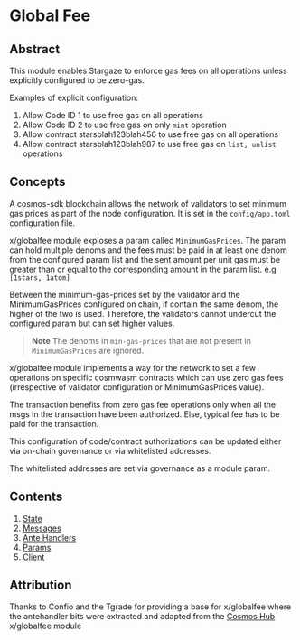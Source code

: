 # Global Fee

## Abstract

This module enables Stargaze to enforce gas fees on all operations unless explicitly configured to be zero-gas.

Examples of explicit configuration:
1. Allow Code ID 1 to use free gas on all operations
2. Allow Code ID 2 to use free gas on only `mint` operation
3. Allow contract starsblah123blah456 to use free gas on all operations
4. Allow contract starsblah123blah987 to use free gas on `list, unlist` operations

## Concepts

A cosmos-sdk blockchain allows the network of validators to set minimum gas prices as part of the node configuration. It is set in the `config/app.toml` configuration file.

x/globalfee module exploses a param called `MinimumGasPrices`. The param can hold multiple denoms and the fees must be paid in at least one denom from the configured param list and the sent amount per unit gas must be greater than or equal to the corresponding amount in the param list. e.g `[1stars, 1atom]`

Between the minimum-gas-prices set by the validator and the MinimumGasPrices configured on chain, if contain the same denom, the higher of the two is used. Therefore, the validators cannot undercut the configured param but can set higher values.

> **Note**
> The denoms in `min-gas-prices` that are not present in `MinimumGasPrices` are ignored.

x/globalfee module implements a way for the network to set a few operations on specific cosmwasm contracts which can use zero gas fees (irrespective of validator configuration or MinimumGasPrices value).

The transaction benefits from zero gas fee operations only when all the msgs in the transaction have been authorized. Else, typical fee has to be paid for the transaction. 

This configuration of code/contract authorizations can be updated either via on-chain governance or via whitelisted addresses. 

The whitelisted addresses are set via governance as a module param.


## Contents

1. [State](./01_state.md)
2. [Messages](./02_messages.md)
3. [Ante Handlers](./03_ante_handlers.md)
4. [Params](./04_params.md)
5. [Client](./05_client.md)

## Attribution
Thanks to Confio and the Tgrade for providing a base for x/globalfee where the antehandler bits were extracted and adapted from the [Cosmos Hub](https://github.com/cosmos/gaia/tree/main/x/globalfee) x/globalfee module

